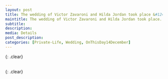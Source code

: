 ```yaml
---
layout: post
title: The wedding of Victor Zavaroni and Hilda Jordan took place &#124; 14 December 1961
maintitle: The wedding of Victor Zavaroni and Hilda Jordan took place.
subtitle: 
description: 
media: Details
post_description: 
categories: [Private-Life, Wedding, OnThisDay14December]
---
```


<figure class="fig3">

</figure>

{: .clear}

<figure class="fig3">

</figure>

<br />{: .clear}

